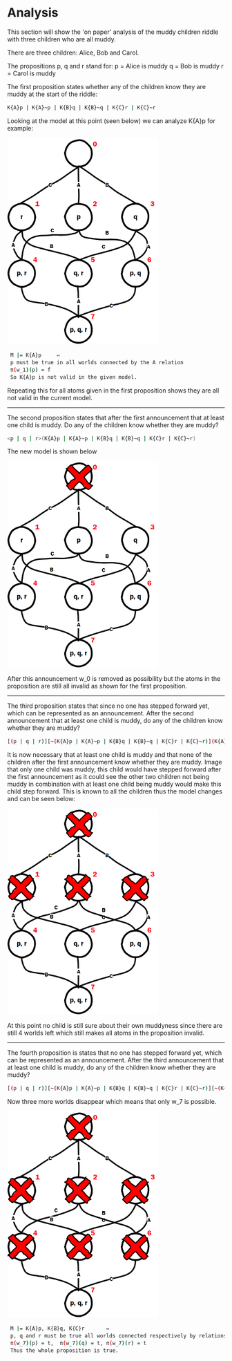# Analysis

This section will show the 'on paper' analysis of the muddy children riddle with three children who are all muddy. 

There are three children: Alice, Bob and Carol. 

The propositions p, q and r stand for:
p = Alice is muddy
q = Bob is muddy
r = Carol is muddy

The first proposition states whether any of the children know they are muddy at the start of the riddle:

```bash
K{A}p | K{A}~p | K{B}q | K{B}~q | K{C}r | K{C}~r
```

Looking at the model at this point (seen below) we can analyze K{A}p for example:


<img src="fullgraph.png" alt="model"
	title="model" width="350" />

```bash
 M |= K{A}p    	⇔ 
 p must be true in all worlds connected by the A relation
 π(w_1)(p) = f
 So K{A}p is not valid in the given model.
 ```
 
Repeating this for all atoms given in the first proposition shows they are all not valid in the current model.

------------------------------------------------------------------------------------------------------------------

The second proposition states that after the first announcement that at least one child is muddy. Do any of the children know whether they are muddy?

```bash
<p | q | r>(K{A}p | K{A}~p | K{B}q | K{B}~q | K{C}r | K{C}~r)
```

The new model is shown below

<img src="fullgraph_1.png" alt="model"
	title="model" width="350" />

After this announcement w_0 is removed as possibility but the atoms in the proposition are still all invalid as shown for the first proposition.

-----------------------------------------------------------------------------------------------------------------

The third proposition states that since no one has stepped forward yet, which can be represented as an announcement. After the second announcement that at least one child is muddy, do any of the children know whether they are muddy?

```bash
[(p | q | r)][~(K{A}p | K{A}~p | K{B}q | K{B}~q | K{C}r | K{C}~r)](K{A}p | K{A}~p | K{B}q | K{B}~q | K{C}r | K{C}~r)
```

It is now necessary that at least one child is muddy and that none of the children after the first announcement know whether they are muddy. Image that only one child was muddy, this child would have stepped forward after the first announcement as it could see the other two children not being muddy in combination with at least one child being muddy would make this child step forward. This is known to all the children thus the model changes and can be seen below:

<img src="fullgraph_2.png" alt="model"
	title="model" width="350" />


At this point no child is still sure about their own muddyness since there are still 4 worlds left which still makes all atoms in the proposition invalid.

--------------------------------------------------------------------------------------------------------------------

The fourth proposition is states that no one has stepped forward yet, which can be represented as an announcement. After the third announcement that at least one child is muddy, do any of the children know whether they are muddy?

```bash
[(p | q | r)][~(K{A}p | K{A}~p | K{B}q | K{B}~q | K{C}r | K{C}~r)][~(K{A}p | K{A}~p | K{B}q | K{B}~q | K{C}r | K{C}~r)](K{A}p | K{A}~p | K{B}q | K{B}~q | K{C}r | K{C}~r)
```

Now three more worlds disappear which means that only w_7 is possible.

<img src="fullgraph_3.png" alt="model"
	title="model" width="350" />

```bash
 M |= K{A}p, K{B}q, K{C}r    	⇔
 p, q and r must be true all worlds connected respectively by relations A, B and C.
 π(w_7)(p) = t,  π(w_7)(q) = t, π(w_7)(r) = t
 Thus the whole proposition is true.
 ```
 



 
